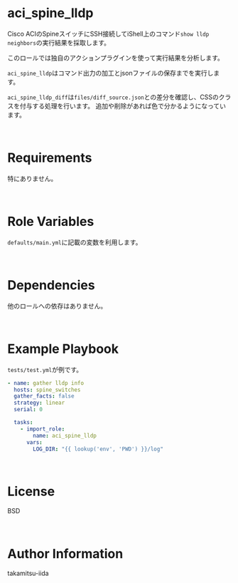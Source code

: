 # aci_spine_lldp

Cisco ACIのSpineスイッチにSSH接続してiShell上のコマンド`show lldp neighbors`の実行結果を採取します。

このロールでは独自のアクションプラグインを使って実行結果を分析します。

`aci_spine_lldp`はコマンド出力の加工とjsonファイルの保存までを実行します。

`aci_spine_lldp_diff`は`files/diff_source.json`との差分を確認し、CSSのクラスを付与する処理を行います。
追加や削除があれば色で分かるようになっています。

<br>

# Requirements

特にありません。

<br>

# Role Variables

`defaults/main.yml`に記載の変数を利用します。

<br>

# Dependencies

他のロールへの依存はありません。

<br>

# Example Playbook

`tests/test.yml`が例です。

```yml
- name: gather lldp info
  hosts: spine_switches
  gather_facts: false
  strategy: linear
  serial: 0

  tasks:
    - import_role:
        name: aci_spine_lldp
      vars:
        LOG_DIR: "{{ lookup('env', 'PWD') }}/log"
```

<br>

# License

BSD

<br>

# Author Information

takamitsu-iida
